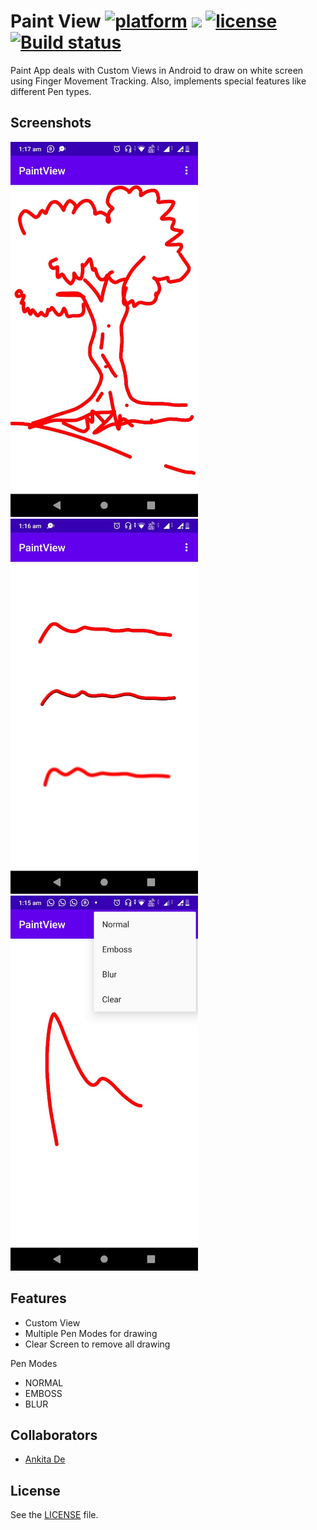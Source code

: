 # Paint View [![platform](https://img.shields.io/badge/platform-android-brightgreen.svg)](https://developer.android.com/index.html) <a target="_blank" href="https://android-arsenal.com/api?level=21"><img src="https://img.shields.io/badge/API-21%2B-brightgreen.svg?style=flat"></a>  [![license](https://img.shields.io/badge/license-Apache%202-green.svg)](https://github.com/duanhong169/Camera/blob/master/LICENSE) [![Build status](https://build.appcenter.ms/v0.1/apps/09612c7d-00b4-4b16-86b5-054c45d749f8/branches/master/badge)](https://appcenter.ms)

Paint App deals with Custom Views in Android to draw on white screen using Finger Movement Tracking. Also, implements special features like different Pen types.

## Screenshots

<img src="https://github.com/sourajit1999/PaintView/blob/master/WhatsApp%20Image%202021-02-07%20at%201.19.05%20AM.jpeg" height="600px"/>
<img src="https://github.com/sourajit1999/PaintView/blob/master/WhatsApp%20Image%202021-02-07%20at%201.19.05%20AM%20(1).jpeg" height="600px"/>
<img src="https://github.com/sourajit1999/PaintView/blob/master/WhatsApp%20Image%202021-02-07%20at%201.19.05%20AM%20(2).jpeg" height="600px"/>

## Features

* Custom View
* Multiple Pen Modes for drawing
* Clear Screen to remove all drawing

Pen Modes

* NORMAL
* EMBOSS
* BLUR

## Collaborators

* [Ankita De](https://github.com/ankita-de-222000)

## License

See the [LICENSE](./LICENSE) file.
